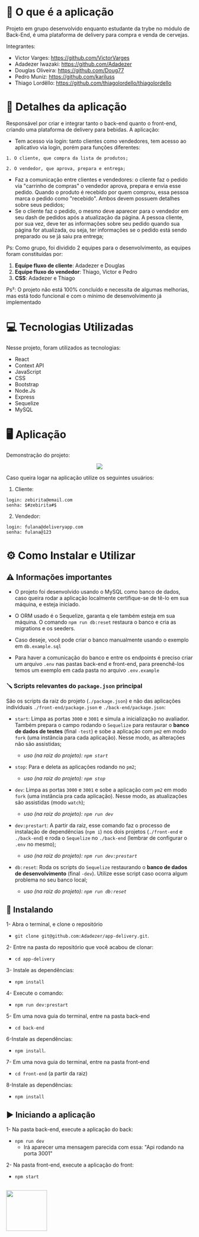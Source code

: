 # 🍺 O que é a aplicação
Projeto em grupo desenvolvido enquanto estudante da trybe no módulo de Back-End, é uma plataforma de delivery para compra e venda de cervejas.

Integrantes:
- Victor Varges: https://github.com/VictorVarges
- Adadezer Iwazaki: https://github.com/Adadezer
- Douglas Oliveira: https://github.com/Doug77
- Pedro Muniz: https://github.com/kariluss
- Thiago Lordêllo: https://github.com/thiagolordello/thiagolordello

# 🍻 Detalhes da aplicação
Responsável por criar e integrar tanto o back-end quanto o front-end, criando uma plataforma de delivery para bebidas. A aplicação:

 -   Tem acesso via login: tanto clientes como vendedores, tem acesso ao aplicativo via login, porém para funções diferentes: 
  
    1. O cliente, que compra da lista de produtos; 
  
    2. O vendedor, que aprova, prepara e entrega;

-   Faz a comunicação entre clientes e vendedores: o cliente faz o pedido via "carrinho de compras" o vendedor aprova, prepara e envia esse pedido. Quando o produto é recebido por quem comprou, essa pessoa marca o pedido como "recebido". Ambos devem possuem detalhes sobre seus pedidos;
-   Se o cliente faz o pedido, o mesmo deve aparecer para o vendedor em seu dash de pedidos após a atualização da página. A pessoa cliente, por sua vez, deve ter as informações sobre seu pedido quando sua página for atualizada, ou seja, ter informações se o pedido está sendo preparado ou se já saiu pra entrega;

Ps: Como grupo, foi dividido 2 equipes para o desenvolvimento, as equipes foram constituídas por:
1. **Equipe fluxo de cliente**: Adadezer e Douglas
2. **Equipe fluxo do vendedor**: Thiago, Victor e Pedro
3. **CSS**: Adadezer e Thiago

Ps²: O projeto não está 100% concluído e necessita de algumas melhorias, mas está todo funcional e com o mínimo de desenvolvimento já implementado

# 💻 Tecnologias Utilizadas
	
Nesse projeto, foram utilizados as tecnologias:

 - React
 - Context API
 - JavaScript
 - CSS
 - Bootstrap
 - Node.Js
 - Express
 - Sequelize
 - MySQL

# 🖥️ Aplicação
	
Demonstração do projeto:
<p align="center">
    <img windth="470" src="assets/readme/simplescreenrecorder-2022-06-24_12.29.08.gif">
</p>

Caso queira logar na aplicação utilize os seguintes usuários:
1. Cliente:
```
login: zebirita@email.com
senha: $#zebirita#$ 
```
2. Vendedor:
```
login: fulana@deliveryapp.com
senha: fulana@123 
```
# ⚙️ Como Instalar e Utilizar

## ⚠️ Informações importantes
 
- O projeto foi desenvolvido usando o MySQL como banco de dados, caso queira rodar a aplicação localmente certifique-se de tê-lo em sua máquina, e esteja iniciado.

- O ORM usado é o Sequelize, garanta q ele também esteja em sua máquina. O comando `npm run db:reset` restaura o banco e cria as migrations e os seeders.

- Caso deseje, você pode criar o banco manualmente usando o exemplo em `db.example.sql` 

- Para haver a comunicação do banco e entre os endpoints é preciso criar um arquivo `.env` nas pastas back-end e front-end, para preenchê-los temos um exemplo em cada pasta no arquivo `.env.example`

### 🪛 Scripts relevantes do  `package.json`  principal

São os scripts da raiz do projeto (`./package.json`) e não das aplicações individuais  `./front-end/package.json`  e  `./back-end/package.json`:

-   `start`: Limpa as portas  `3000`  e  `3001`  e simula a inicialização no avaliador. Também prepara o campo rodando o  `Sequelize`  para restaurar o  **banco de dados de testes**  (final  `-test`) e sobe a aplicação com  `pm2`  em modo  `fork`  (uma instância para cada aplicação). Nesse modo, as alterações não são assistidas;
    
    -   _uso (na raiz do projeto):  `npm start`_
-   `stop`: Para e deleta as aplicações rodando no  `pm2`;
    
    -   _uso (na raiz do projeto):  `npm stop`_
-   `dev`: Limpa as portas  `3000`  e  `3001`  e sobe a aplicação com  `pm2`  em modo  `fork`  (uma instância pra cada aplicação). Nesse modo, as atualizações são assistidas (modo  `watch`);
    
    -   _uso (na raiz do projeto):  `npm run dev`_
-   `dev:prestart`: A partir da raiz, esse comando faz o processo de instalação de dependências (`npm i`) nos dois projetos (`./front-end`  e  `./back-end`) e roda o  `Sequelize`  no  `./back-end`  (lembrar de configurar o  `.env`  no mesmo);
    
    -   _uso (na raiz do projeto):  `npm run dev:prestart`_
-   `db:reset`: Roda os scripts do  `Sequelize`  restaurando o  **banco de dados de desenvolvimento**  (final  `-dev`). Utilize esse script caso ocorra algum problema no seu banco local;
    
    -   _uso (na raiz do projeto):  `npm run db:reset`_

## 🔧 Instalando

1- Abra o terminal, e clone o repositório 
 
 - `git clone git@github.com:Adadezer/app-delivery.git`.

2- Entre na pasta do repositório que você acabou de clonar:
 - `cd app-delivery`

3- Instale as dependências:
 - `npm install`
 
4- Execute o comando:
 - `npm run dev:prestart`
  
5- Em uma nova guia do terminal, entre na pasta back-end
 - `cd back-end`
 
6-Instale as dependências:
 
 - `npm install`.

7- Em uma nova guia do terminal, entre na pasta front-end
 - `cd front-end` (a partir da raiz)
 
8-Instale as dependências:
 
 - `npm install`

## ▶️ Iniciando a aplicação

1- Na pasta back-end, execute a aplicação do back:
 - `npm run dev`
	 - Irá aparecer uma mensagem parecida com essa: "Api rodando na porta 3001"
  
 2- Na pasta front-end, execute a aplicação do front:
 - `npm start` 

##
<span >
  <a href="https://www.linkedin.com/in/victorvarges/" target="_blank"><img width="110em" src="https://img.shields.io/badge/linkedin-%230077B5.svg?style=for-the-badge&logo=linkedin&logoColor=white"></a>
</span>
